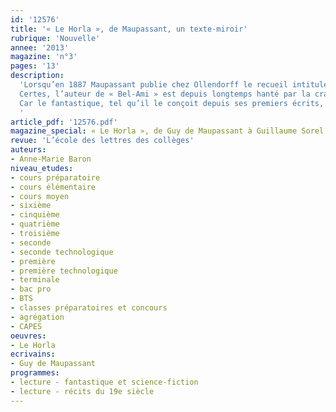 ```yaml
---
id: '12576'
title: '« Le Horla », de Maupassant, un texte-miroir'
rubrique: 'Nouvelle'
annee: '2013'
magazine: 'n°3'
pages: '13'
description: 
  'Lorsqu’en 1887 Maupassant publie chez Ollendorff le recueil intitulé « Le Horla », malgré des migraines et des troubles oculaires, il est en bonne santé et au faîte de sa gloire. Pourtant, la critique biographique a longtemps expliqué le journal d’une hallucination qui donne son titre à ce recueil par le destin de l’homme qui devait mourir fou à quarante-trois ans dans la clinique du docteur Blanche.
  Certes, l’auteur de « Bel-Ami » est depuis longtemps hanté par la crainte de la folie. Une syphilis, contractée dans sa jeunesse, lui a laissé des troubles, que la médecine de l’époque attribue tantôt à une affection vénérienne, tantôt à une névrose héréditaire. Mais Maupassant est surtout passionné, comme beaucoup de ses contemporains, par le magnétisme et les travaux de Charcot, dont il voit immédiatement la possible exploitation littéraire.
  Car le fantastique, tel qu’il le conçoit depuis ses premiers écrits, ne saurait se passer d’une justification rationaliste par la psychopathologie. Les contes fantastiques de Maupassant témoignent donc tous d’une tentative d’explication rationnelle de l’irrationnel, qui passe par l’analyse clinique.
  '
article_pdf: '12576.pdf'
magazine_special: « Le Horla », de Guy de Maupassant à Guillaume Sorel
revue: 'L’école des lettres des collèges'
auteurs:
- Anne-Marie Baron
niveau_etudes:
- cours préparatoire
- cours élémentaire
- cours moyen
- sixième
- cinquième
- quatrième
- troisième
- seconde
- seconde technologique
- première
- première technologique
- terminale
- bac pro
- BTS
- classes préparatoires et concours
- agrégation
- CAPES
oeuvres:
- Le Horla
ecrivains:
- Guy de Maupassant
programmes:
- lecture - fantastique et science-fiction
- lecture - récits du 19e siècle
---
```

